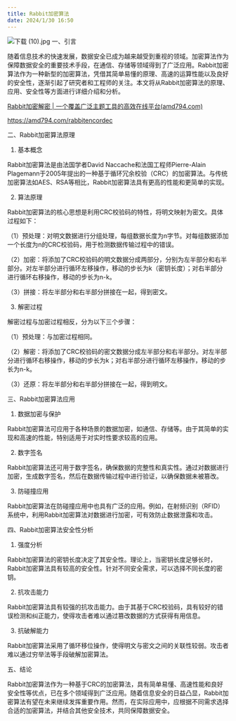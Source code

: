 ```yaml
---
title: Rabbit加密算法
date: 2024/1/30 16:50
---
```





![下载 (10).jpg](https://p6-juejin.byteimg.com/tos-cn-i-k3u1fbpfcp/3a213c0f0ba3478fa5496f5967c6c344~tplv-k3u1fbpfcp-jj-mark:0:0:0:0:q75.image#?w=1024&h=1024&s=209736&e=jpg&b=636776)
一、引言

随着信息技术的快速发展，数据安全已成为越来越受到重视的领域。加密算法作为保障数据安全的重要技术手段，在通信、存储等领域得到了广泛应用。Rabbit加密算法作为一种新型的加密算法，凭借其简单易懂的原理、高速的运算性能以及良好的安全性，逐渐引起了研究者和工程师的关注。本文将从Rabbit加密算法的原理、应用、安全性等方面进行详细介绍和分析。

[Rabbit加密解密 | 一个覆盖广泛主题工具的高效在线平台(amd794.com)](https://amd794.com/rabbitencordec)

https://amd794.com/rabbitencordec

二、Rabbit加密算法原理

1. 基本概念

Rabbit加密算法是由法国学者David Naccache和法国工程师Pierre-Alain Plagemann于2005年提出的一种基于循环冗余校验（CRC）的加密算法。与传统加密算法如AES、RSA等相比，Rabbit加密算法具有更高的性能和更简单的实现。

2. 算法原理

Rabbit加密算法的核心思想是利用CRC校验码的特性，将明文映射为密文。具体过程如下：

（1）预处理：对明文数据进行分组处理，每组数据长度为n字节。对每组数据添加一个长度为n的CRC校验码，用于检测数据传输过程中的错误。

（2）加密：将添加了CRC校验码的明文数据分成两部分，分别为左半部分和右半部分。对左半部分进行循环左移操作，移动的步长为k（密钥长度）；对右半部分进行循环右移操作，移动的步长为n-k。

（3）拼接：将左半部分和右半部分拼接在一起，得到密文。

3. 解密过程

解密过程与加密过程相反，分为以下三个步骤：

（1）预处理：与加密过程相同。

（2）解密：将添加了CRC校验码的密文数据分成左半部分和右半部分。对左半部分进行循环右移操作，移动的步长为k；对右半部分进行循环左移操作，移动的步长为n-k。

（3）还原：将左半部分和右半部分拼接在一起，得到明文。

三、Rabbit加密算法应用

1. 数据加密与保护

Rabbit加密算法可应用于各种场景的数据加密，如通信、存储等。由于其简单的实现和高速的性能，特别适用于对实时性要求较高的应用。

2. 数字签名

Rabbit加密算法还可用于数字签名，确保数据的完整性和真实性。通过对数据进行加密，生成数字签名，然后在数据传输过程中进行验证，以确保数据未被篡改。

3. 防碰撞应用

Rabbit加密算法在防碰撞应用中也具有广泛的应用。例如，在射频识别（RFID）系统中，利用Rabbit加密算法对数据进行加密，可有效防止数据泄露和攻击。

四、Rabbit加密算法安全性分析

1. 强度分析

Rabbit加密算法的密钥长度决定了其安全性。理论上，当密钥长度足够长时，Rabbit加密算法具有较高的安全性。针对不同安全需求，可以选择不同长度的密钥。

2. 抗攻击能力

Rabbit加密算法具有较强的抗攻击能力。由于其基于CRC校验码，具有较好的错误检测和纠正能力，使得攻击者难以通过篡改数据的方式获得有用信息。

3. 抗破解能力

Rabbit加密算法采用了循环移位操作，使得明文与密文之间的关联性较弱。攻击者难以通过穷举法等手段破解加密算法。

五、结论

Rabbit加密算法作为一种基于CRC的加密算法，具有简单易懂、高速性能和良好安全性等优点，已在多个领域得到广泛应用。随着信息安全的日益凸显，Rabbit加密算法有望在未来继续发挥重要作用。然而，在实际应用中，应根据不同需求选择合适的加密算法，并结合其他安全技术，共同保障数据安全。

